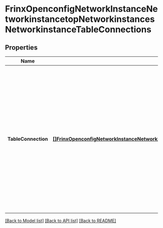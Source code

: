 # FrinxOpenconfigNetworkInstanceNetworkinstancetopNetworkinstancesNetworkinstanceTableConnections

## Properties
Name | Type | Description | Notes
------------ | ------------- | ------------- | -------------
**TableConnection** | [**[]FrinxOpenconfigNetworkInstanceNetworkinstancetopNetworkinstancesNetworkinstanceTableconnectionsTableConnection**](frinx.openconfig.network.instance.networkinstancetop.networkinstances.networkinstance.tableconnections.TableConnection.md) | Optional[A list of connections between pairs of routing or forwarding tables, the leaking of entries between which is specified by the import policy.  A connection connecting a source table to a destination table implies that routes that match the policy specified for the connection are available for the destination protocol to advertise, or match within its policies.] REF:Optional.empty | [optional] [default to null]

[[Back to Model list]](../README.md#documentation-for-models) [[Back to API list]](../README.md#documentation-for-api-endpoints) [[Back to README]](../README.md)


